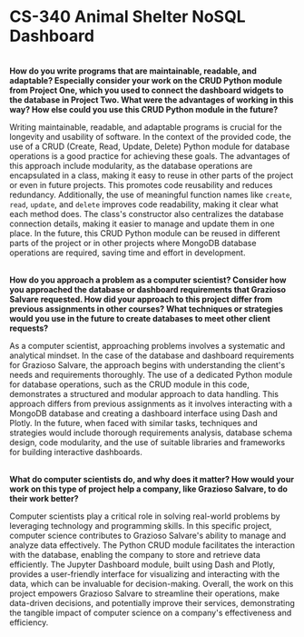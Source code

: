 # CS-340 Animal Shelter NoSQL Dashboard
<br><b>How do you write programs that are maintainable, readable, and adaptable? Especially consider your work on the CRUD Python module from Project One, which you used to connect the dashboard widgets to the database in Project Two. What were the advantages of working in this way? How else could you use this CRUD Python module in the future?</b></br>

Writing maintainable, readable, and adaptable programs is crucial for the longevity and usability of software. In the context of the provided code, the use of a CRUD (Create, Read, Update, Delete) Python module for database operations is a good practice for achieving these goals. The advantages of this approach include modularity, as the database operations are encapsulated in a class, making it easy to reuse in other parts of the project or even in future projects. This promotes code reusability and reduces redundancy. Additionally, the use of meaningful function names like `create`, `read`, `update`, and `delete` improves code readability, making it clear what each method does. The class's constructor also centralizes the database connection details, making it easier to manage and update them in one place. In the future, this CRUD Python module can be reused in different parts of the project or in other projects where MongoDB database operations are required, saving time and effort in development.

<br><b>How do you approach a problem as a computer scientist? Consider how you approached the database or dashboard requirements that Grazioso Salvare requested. How did your approach to this project differ from previous assignments in other courses? What techniques or strategies would you use in the future to create databases to meet other client requests?</b></br>

As a computer scientist, approaching problems involves a systematic and analytical mindset. In the case of the database and dashboard requirements for Grazioso Salvare, the approach begins with understanding the client's needs and requirements thoroughly. The use of a dedicated Python module for database operations, such as the CRUD module in this code, demonstrates a structured and modular approach to data handling. This approach differs from previous assignments as it involves interacting with a MongoDB database and creating a dashboard interface using Dash and Plotly. In the future, when faced with similar tasks, techniques and strategies would include thorough requirements analysis, database schema design, code modularity, and the use of suitable libraries and frameworks for building interactive dashboards.

<br><b>What do computer scientists do, and why does it matter? How would your work on this type of project help a company, like Grazioso Salvare, to do their work better?</b></br>

Computer scientists play a critical role in solving real-world problems by leveraging technology and programming skills. In this specific project, computer science contributes to Grazioso Salvare's ability to manage and analyze data effectively. The Python CRUD module facilitates the interaction with the database, enabling the company to store and retrieve data efficiently. The Jupyter Dashboard module, built using Dash and Plotly, provides a user-friendly interface for visualizing and interacting with the data, which can be invaluable for decision-making. Overall, the work on this project empowers Grazioso Salvare to streamline their operations, make data-driven decisions, and potentially improve their services, demonstrating the tangible impact of computer science on a company's effectiveness and efficiency.

